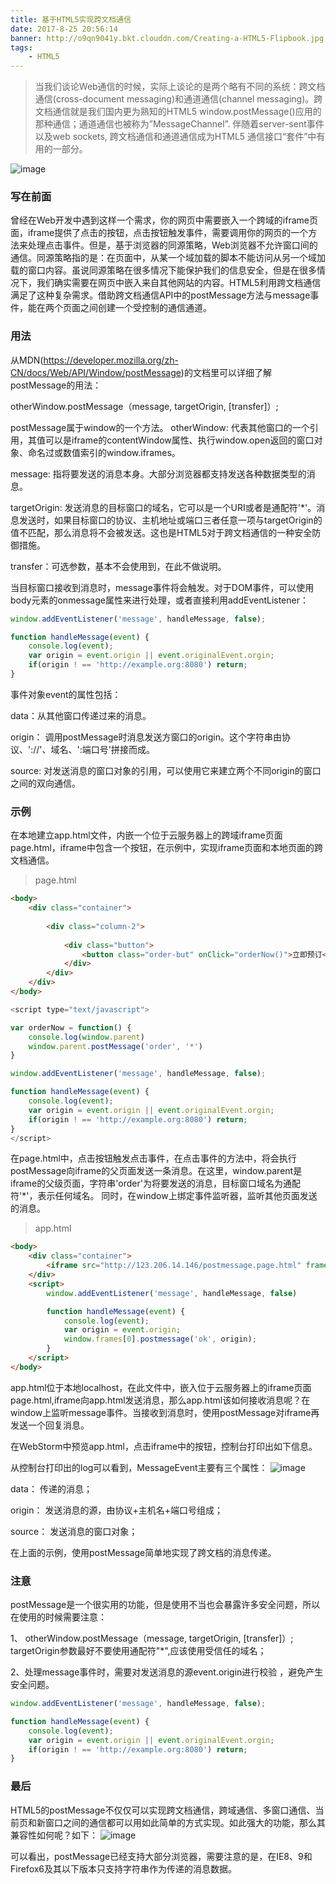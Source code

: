 ```yaml
---
title: 基于HTML5实现跨文档通信
date: 2017-8-25 20:56:14
banner: http://o9qn9041y.bkt.clouddn.com/Creating-a-HTML5-Flipbook.jpg
tags:
	- HTML5
---
```



> 当我们谈论Web通信的时候，实际上谈论的是两个略有不同的系统：跨文档通信(cross-document messaging)和通道通信(channel messaging)。跨文档通信就是我们国内更为熟知的HTML5 window.postMessage()应用的那种通信；通道通信也被称为”MessageChannel”. 伴随着server-sent事件以及web sockets, 跨文档通信和通道通信成为HTML5 通信接口“套件”中有用的一部分。

![image](http://o9qn9041y.bkt.clouddn.com/Creating-a-HTML5-Flipbook.jpg)

<!--more-->

### 写在前面
曾经在Web开发中遇到这样一个需求，你的网页中需要嵌入一个跨域的iframe页面，iframe提供了点击的按钮，点击按钮触发事件，需要调用你的网页的一个方法来处理点击事件。但是，基于浏览器的同源策略，Web浏览器不允许窗口间的通信。同源策略指的是：在页面中，从某一个域加载的脚本不能访问从另一个域加载的窗口内容。虽说同源策略在很多情况下能保护我们的信息安全，但是在很多情况下，我们确实需要在网页中嵌入来自其他网站的内容。HTML5利用跨文档通信满足了这种复杂需求。借助跨文档通信API中的postMessage方法与message事件，能在两个页面之间创建一个受控制的通信通道。

### 用法
从MDN(https://developer.mozilla.org/zh-CN/docs/Web/API/Window/postMessage)的文档里可以详细了解postMessage的用法：

otherWindow.postMessage（message, targetOrigin, [transfer]）;

postMessage属于window的一个方法。
otherWindow: 代表其他窗口的一个引用，其值可以是iframe的contentWindow属性、执行window.open返回的窗口对象、命名过或数值索引的window.iframes。

message: 指将要发送的消息本身。大部分浏览器都支持发送各种数据类型的消息。

targetOrigin: 发送消息的目标窗口的域名，它可以是一个URI或者是通配符'*'。消息发送时，如果目标窗口的协议、主机地址或端口三者任意一项与targetOrigin的值不匹配，那么消息将不会被发送。这也是HTML5对于跨文档通信的一种安全防御措施。

transfer：可选参数，基本不会使用到，在此不做说明。

当目标窗口接收到消息时，message事件将会触发。对于DOM事件，可以使用body元素的onmessage属性来进行处理，或者直接利用addEventListener：


``` js
window.addEventListener('message', handleMessage, false);

function handleMessage(event) {
    console.log(event);
    var origin = event.origin || event.originalEvent.orgin;
    if(origin ! == 'http://example.org:8080') return;
}

```

 
事件对象event的属性包括：

data：从其他窗口传递过来的消息。

origin： 调用postMessage时消息发送方窗口的origin。这个字符串由协议、'://'、域名、':端口号'拼接而成。

source: 对发送消息的窗口对象的引用，可以使用它来建立两个不同origin的窗口之间的双向通信。

### 示例
在本地建立app.html文件，内嵌一个位于云服务器上的跨域iframe页面page.html，iframe中包含一个按钮，在示例中，实现iframe页面和本地页面的跨文档通信。

> page.html
 
 
``` html
<body>
    <div class="container">
        
        <div class="column-2">
            
            <div class="button">
                <button class="order-but" onClick="orderNow()">立即预订</button>
            </div>
        </div>
    </div>
</body>
```
``` js
<script type="text/javascript">

var orderNow = function() {  
    console.log(window.parent)
    window.parent.postMessage('order', '*')
}

window.addEventListener('message', handleMessage, false);

function handleMessage(event) {
    console.log(event);
    var origin = event.origin || event.originalEvent.orgin;
    if(origin ! == 'http://example.org:8080') return;
}
</script>
```
 
在page.html中，点击按钮触发点击事件，在点击事件的方法中，将会执行postMessage向iframe的父页面发送一条消息。在这里，window.parent是iframe的父级页面，字符串'order'为将要发送的消息，目标窗口域名为通配符'*'，表示任何域名。
同时，在window上绑定事件监听器，监听其他页面发送的消息。

> app.html


``` html
<body>
    <div class="container">
        <iframe src="http://123.206.14.146/postmessage.page.html" frameborder="0" id="external-frame" width="100%" height="500px"></iframe>
    </div>
    <script>
        window.addEventListener('message', handleMessage, false)

        function handleMessage(event) {
            console.log(event);
            var origin = event.origin;
            window.frames[0].postmessage('ok', origin);
        }
    </script>
</body>
```

app.html位于本地localhost，在此文件中，嵌入位于云服务器上的iframe页面page.html,iframe向app.html发送消息，那么app.html该如何接收消息呢？在window上监听message事件。当接收到消息时，使用postMessage对iframe再发送一个回复消息。

在WebStorm中预览app.html，点击iframe中的按钮，控制台打印出如下信息。
 
从控制台打印出的log可以看到，MessageEvent主要有三个属性：
![image](http://o9qn9041y.bkt.clouddn.com/console.png)

data： 传递的消息；

origin： 发送消息的源，由协议+主机名+端口号组成；

source： 发送消息的窗口对象；

在上面的示例，使用postMessage简单地实现了跨文档的消息传递。
 
### 注意

postMessage是一个很实用的功能，但是使用不当也会暴露许多安全问题，所以在使用的时候需要注意：

1、 otherWindow.postMessage（message, targetOrigin, [transfer]）;
targetOrigin参数最好不要使用通配符"*",应该使用受信任的域名；

2、处理message事件时，需要对发送消息的源event.origin进行校验 ，避免产生安全问题。


``` js
window.addEventListener('message', handleMessage, false);

function handleMessage(event) {
    console.log(event);
    var origin = event.origin || event.originalEvent.orgin;
    if(origin ! == 'http://example.org:8080') return;
}

```

 
### 最后
HTML5的postMessage不仅仅可以实现跨文档通信，跨域通信、多窗口通信、当前页和新窗口之间的通信都可以用如此简单的方式实现。如此强大的功能，那么其兼容性如何呢？如下：
![image](http://o9qn9041y.bkt.clouddn.com/caniuse.png)
 
可以看出，postMessage已经支持大部分浏览器，需要注意的是，在IE8、9和Firefox6及其以下版本只支持字符串作为传递的消息数据。
